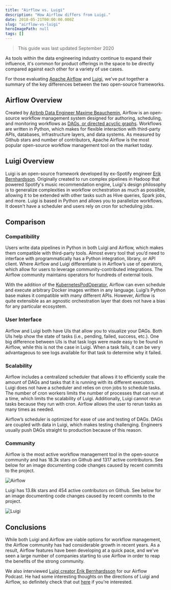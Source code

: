 ```yaml
---
title: "Airflow vs. Luigi"
description: "How Airflow differs from Luigi."
date: 2018-05-21T00:00:00.000Z
slug: "airflow-vs-luigi"
heroImagePath: null
tags: []
---
```


> This guide was last updated September 2020

As tools within the data engineering industry continue to expand their influence, it's common for product offerings in the space to be directly compared against each other for a variety of use cases.

For those evaluating [Apache Airflow](https://airflow.apache.org/) and [Luigi](https://github.com/spotify/luigi), we've put together a summary of the key differences between the two open-source frameworks.

## Airflow Overview

Created by [Airbnb Data Engineer Maxime Beauchemin](https://www.linkedin.com/in/maximebeauchemin), Airflow is an open-source workflow management system designed for authoring, scheduling, and monitoring workflows as [DAGs, or directed acyclic graphs](https://www.astronomer.io/guides/dags/). Workflows are written in Python, which makes for flexible interaction with third-party APIs, databases, infrastructure layers, and data systems. As measured by Github stars and number of contributors, Apache Airflow is the most popular open-source workflow management tool on the market today.


## Luigi Overview

Luigi is an open-source framework developed by ex-Spotify engineer [Erik Bernhardsson](https://erikbern.com/). Originally created to run complex pipelines in Hadoop that powered Spotify's music recommendation engine, Luigi's design philosophy is to generalize complexities in workflow orchestration as much as possible, allowing it to be extended with other tasks such as Hive queries, Spark jobs, and more. Luigi is based in Python and allows you to parallelize workflows. It doesn't have a scheduler and users rely on cron for scheduling jobs.


## Comparison

### Compatibility

Users write data pipelines in Python in both Luigi and Airflow, which makes them compatible with third-party tools. Almost every tool that you’d need to interface with programmatically has a Python integration, library, or API client. Where Airflow and Luigi differentiate is in Airflow’s use of operators, which allow for users to leverage community-contributed integrations. The Airflow community maintains operators for hundreds of external tools.

With the addition of the [KubernetesPodOperator](https://registry.astronomer.io/providers/kubernetes/modules/kubernetespodoperator), Airflow can even schedule and execute arbitrary Docker images written in any language. Luigi’s Python base makes it compatible with many different APIs. However, Airflow is quite extensible as an agnostic orchestration layer that does not have a bias for any particular ecosystem.

### User Interface

Airflow and Luigi both have UIs that allow you to visualize your DAGs. Both UIs help show the state of tasks (i.e., pending, failed, success, etc.). One big difference between UIs is that task logs were made easy to be found in Airflow, while this is not the case in Luigi. When a task fails, it can be very advantageous to see logs available for that task to determine why it failed.

### Scalability

Airflow includes a centralized scheduler that allows it to efficiently scale the amount of DAGs and tasks that it is running with its different executors. Luigi does not have a scheduler and relies on cron jobs to schedule tasks. The number of cron workers limits the number of processes that can run at a time, which limits the scalability of Luigi. Additionally, Luigi cannot rerun tasks because they run with cron. Airflow allows the user to rerun tasks as many times as needed.

Airflow’s scheduler is optimized for ease of use and testing of DAGs. DAGs are coupled with data in Luigi, which makes testing challenging. Engineers usually push DAGs straight to production because of this reason.

### Community

Airflow is the most active workflow management tool in the open-source community and has 18.3k stars on Github and 1317 active contributors. See below for an image documenting code changes caused by recent commits to the project.

![Airflow](https://s3.amazonaws.com/astronomer-cdn/website/img/guides/Screen+Shot+2018-10-12+at+10.36.27+AM.png)


Luigi has 13.8k stars and 454 active contributors on Github. See below for an image documenting code changes caused by recent commits to the project.

![Luigi](https://s3.amazonaws.com/astronomer-cdn/website/img/guides/Screen+Shot+2018-10-12+at+10.36.19+AM.png)


## Conclusions

While both Luigi and Airflow are viable options for workflow management, the Airflow community has had considerable growth in recent years. As a result, Airflow features have been developing at a quick pace, and we've seen a large number of companies starting to use Airflow in order to reap the benefits of the strong community.

We also interviewed [Luigi creator Erik Bernhardsson](https://twitter.com/fulhack?ref_src=twsrc%5Egoogle%7Ctwcamp%5Eserp%7Ctwgr%5Eauthor) for our Airflow Podcast. He had some interesting thoughts on the directions of Luigi and Airflow, so definitely check that out [here](https://soundcloud.com/the-airflow-podcast/episode-4-competitors) if you're interested.
